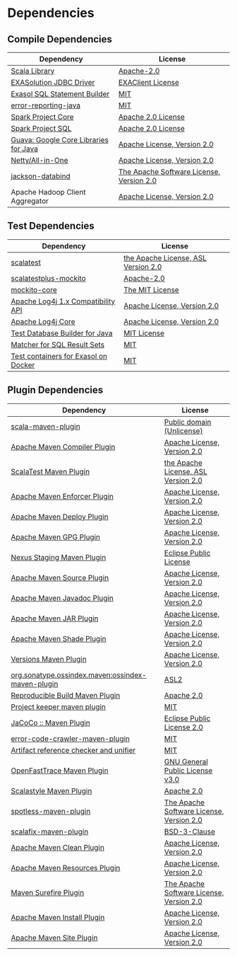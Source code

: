 <!-- @formatter:off -->
# Dependencies

## Compile Dependencies

| Dependency                                  | License                                        |
| ------------------------------------------- | ---------------------------------------------- |
| [Scala Library][0]                          | [Apache-2.0][1]                                |
| [EXASolution JDBC Driver][2]                | [EXAClient License][3]                         |
| [Exasol SQL Statement Builder][4]           | [MIT][5]                                       |
| [error-reporting-java][6]                   | [MIT][5]                                       |
| [Spark Project Core][8]                     | [Apache 2.0 License][9]                        |
| [Spark Project SQL][8]                      | [Apache 2.0 License][9]                        |
| [Guava: Google Core Libraries for Java][12] | [Apache License, Version 2.0][13]              |
| [Netty/All-in-One][14]                      | [Apache License, Version 2.0][1]               |
| [jackson-databind][16]                      | [The Apache Software License, Version 2.0][13] |
| Apache Hadoop Client Aggregator             | [Apache License, Version 2.0][18]              |

## Test Dependencies

| Dependency                                 | License                                   |
| ------------------------------------------ | ----------------------------------------- |
| [scalatest][19]                            | [the Apache License, ASL Version 2.0][20] |
| [scalatestplus-mockito][21]                | [Apache-2.0][20]                          |
| [mockito-core][23]                         | [The MIT License][24]                     |
| [Apache Log4j 1.x Compatibility API][25]   | [Apache License, Version 2.0][18]         |
| [Apache Log4j Core][27]                    | [Apache License, Version 2.0][18]         |
| [Test Database Builder for Java][29]       | [MIT License][30]                         |
| [Matcher for SQL Result Sets][31]          | [MIT][5]                                  |
| [Test containers for Exasol on Docker][33] | [MIT][5]                                  |

## Plugin Dependencies

| Dependency                                              | License                                        |
| ------------------------------------------------------- | ---------------------------------------------- |
| [scala-maven-plugin][35]                                | [Public domain (Unlicense)][36]                |
| [Apache Maven Compiler Plugin][37]                      | [Apache License, Version 2.0][18]              |
| [ScalaTest Maven Plugin][39]                            | [the Apache License, ASL Version 2.0][20]      |
| [Apache Maven Enforcer Plugin][41]                      | [Apache License, Version 2.0][18]              |
| [Apache Maven Deploy Plugin][43]                        | [Apache License, Version 2.0][18]              |
| [Apache Maven GPG Plugin][45]                           | [Apache License, Version 2.0][18]              |
| [Nexus Staging Maven Plugin][47]                        | [Eclipse Public License][48]                   |
| [Apache Maven Source Plugin][49]                        | [Apache License, Version 2.0][18]              |
| [Apache Maven Javadoc Plugin][51]                       | [Apache License, Version 2.0][18]              |
| [Apache Maven JAR Plugin][53]                           | [Apache License, Version 2.0][18]              |
| [Apache Maven Shade Plugin][55]                         | [Apache License, Version 2.0][18]              |
| [Versions Maven Plugin][57]                             | [Apache License, Version 2.0][18]              |
| [org.sonatype.ossindex.maven:ossindex-maven-plugin][59] | [ASL2][13]                                     |
| [Reproducible Build Maven Plugin][61]                   | [Apache 2.0][13]                               |
| [Project keeper maven plugin][63]                       | [MIT][5]                                       |
| [JaCoCo :: Maven Plugin][65]                            | [Eclipse Public License 2.0][66]               |
| [error-code-crawler-maven-plugin][67]                   | [MIT][5]                                       |
| [Artifact reference checker and unifier][69]            | [MIT][5]                                       |
| [OpenFastTrace Maven Plugin][71]                        | [GNU General Public License v3.0][72]          |
| [Scalastyle Maven Plugin][73]                           | [Apache 2.0][9]                                |
| [spotless-maven-plugin][75]                             | [The Apache Software License, Version 2.0][18] |
| [scalafix-maven-plugin][77]                             | [BSD-3-Clause][78]                             |
| [Apache Maven Clean Plugin][79]                         | [Apache License, Version 2.0][18]              |
| [Apache Maven Resources Plugin][81]                     | [Apache License, Version 2.0][18]              |
| [Maven Surefire Plugin][83]                             | [The Apache Software License, Version 2.0][13] |
| [Apache Maven Install Plugin][85]                       | [Apache License, Version 2.0][13]              |
| [Apache Maven Site Plugin][87]                          | [Apache License, Version 2.0][18]              |

[63]: https://github.com/exasol/project-keeper-maven-plugin
[21]: https://github.com/scalatest/scalatestplus-mockito
[6]: https://github.com/exasol/error-reporting-java
[13]: http://www.apache.org/licenses/LICENSE-2.0.txt
[73]: http://www.scalastyle.org
[75]: https://github.com/diffplug/spotless
[3]: https://docs.exasol.com/connect_exasol/drivers/jdbc.htm
[5]: https://opensource.org/licenses/MIT
[23]: https://github.com/mockito/mockito
[55]: https://maven.apache.org/plugins/maven-shade-plugin/
[57]: http://www.mojohaus.org/versions-maven-plugin/
[37]: https://maven.apache.org/plugins/maven-compiler-plugin/
[81]: https://maven.apache.org/plugins/maven-resources-plugin/
[30]: https://github.com/exasol/test-db-builder-java/blob/main/LICENSE
[71]: https://github.com/itsallcode/openfasttrace-maven-plugin
[79]: https://maven.apache.org/plugins/maven-clean-plugin/
[66]: https://www.eclipse.org/legal/epl-2.0/
[16]: http://github.com/FasterXML/jackson
[43]: https://maven.apache.org/plugins/maven-deploy-plugin/
[36]: http://unlicense.org/
[1]: https://www.apache.org/licenses/LICENSE-2.0
[39]: https://www.scalatest.org/user_guide/using_the_scalatest_maven_plugin
[65]: https://www.jacoco.org/jacoco/trunk/doc/maven.html
[24]: https://github.com/mockito/mockito/blob/main/LICENSE
[31]: https://github.com/exasol/hamcrest-resultset-matcher
[61]: http://zlika.github.io/reproducible-build-maven-plugin
[83]: http://maven.apache.org/surefire/maven-surefire-plugin
[78]: https://opensource.org/licenses/BSD-3-Clause
[27]: https://logging.apache.org/log4j/2.x/log4j-core/
[49]: https://maven.apache.org/plugins/maven-source-plugin/
[69]: https://github.com/exasol/artifact-reference-checker-maven-plugin
[77]: https://github.com/evis/scalafix-maven-plugin
[53]: https://maven.apache.org/plugins/maven-jar-plugin/
[20]: http://www.apache.org/licenses/LICENSE-2.0
[14]: https://netty.io/index.html
[29]: https://github.com/exasol/test-db-builder-java/
[12]: https://github.com/google/guava
[47]: http://www.sonatype.com/public-parent/nexus-maven-plugins/nexus-staging/nexus-staging-maven-plugin/
[9]: http://www.apache.org/licenses/LICENSE-2.0.html
[19]: http://www.scalatest.org
[25]: https://logging.apache.org/log4j/2.x/log4j-1.2-api/
[4]: https://github.com/exasol/sql-statement-builder
[0]: https://www.scala-lang.org/
[48]: http://www.eclipse.org/legal/epl-v10.html
[33]: https://github.com/exasol/exasol-testcontainers
[87]: https://maven.apache.org/plugins/maven-site-plugin/
[72]: https://www.gnu.org/licenses/gpl-3.0.html
[18]: https://www.apache.org/licenses/LICENSE-2.0.txt
[41]: https://maven.apache.org/enforcer/maven-enforcer-plugin/
[2]: http://www.exasol.com
[85]: http://maven.apache.org/plugins/maven-install-plugin/
[59]: https://sonatype.github.io/ossindex-maven/maven-plugin/
[45]: https://maven.apache.org/plugins/maven-gpg-plugin/
[35]: http://github.com/davidB/scala-maven-plugin
[8]: http://spark.apache.org/
[51]: https://maven.apache.org/plugins/maven-javadoc-plugin/
[67]: https://github.com/exasol/error-code-crawler-maven-plugin
